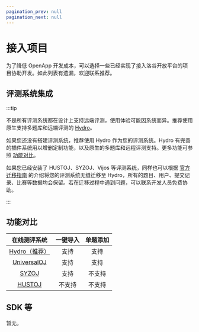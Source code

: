 ```yaml
---
pagination_prev: null
pagination_next: null
---
```


# 接入项目

为了降低 OpenApp 开发成本，可以选择一些已经实现了接入洛谷开放平台的项目协助开发。如此列表有遗漏，欢迎联系推荐。

## 评测系统集成

:::tip

不是所有评测系统都在设计上支持远端评测，使用体验可能因系统而异。推荐使用原生支持多题库和远端评测的 [Hydro](hydro.md)。

如果您还没有搭建评测系统，推荐使用 Hydro 作为您的评测系统。Hydro 有完善的插件系统用以增删定制功能，以及原生的多题库和远程评测支持。更多功能可参照 [功能对比](https://docs.hydro.ac/docs/#%E5%8A%9F%E8%83%BD%E5%AF%B9%E6%AF%94)。

如果您已经安装了 HUSTOJ、SYZOJ、Vijos 等评测系统，同样也可以根据 [官方迁移指南](https://docs.hydro.ac/plugins/migrate/) 的介绍将您的评测系统无缝迁移至 Hydro，所有的题目、用户、提交记录、比赛等数据均会保留。若在迁移过程中遇到问题，可以联系开发人员免费协助。

:::

## 功能对比

|      在线测评系统       | 一键导入 | 单题添加 |
|:-----------------------:|:------:|:------:|
| [Hydro（推荐）](hydro.md) |   支持   |   支持   |
|  [UniversalOJ](uoj.md)  |   支持   |   支持   |
|    [SYZOJ](syzoj.md)    |   支持   |  不支持   |
|   [HUSTOJ](hustoj.md)   |  不支持  |   不支持  |

## SDK 等

暂无。
